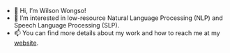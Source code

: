 - 👋 Hi, I’m Wilson Wongso!
- 👀 I’m interested in low-resource Natural Language Processing (NLP) and Speech Language Processing (SLP).
- 📫 You can find more details about my work and how to reach me at my [website](https://wilsonwongso.dev/).
<!---- 🌱 I’m currently learning Neural Machine Translation (NMT) for low-resource languages! --->

<!---
w11wo/w11wo is a ✨ special ✨ repository because its `README.md` (this file) appears on your GitHub profile.
You can click the Preview link to take a look at your changes.
--->
